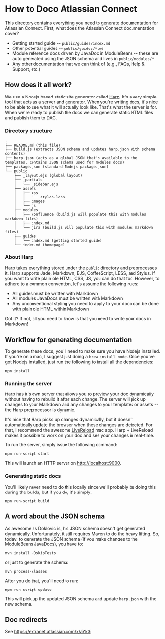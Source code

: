 # How to Doco Atlassian Connect

This directory contains everything you need to generate documentation for Atlassian Connect. First, what does the Atlassian Connect documentation cover?

* Getting started guide -- `public/guides/index.md`
* Other potential guides -- `public/guides/*.md`
* Module reference docs driven by JavaDoc in ModuleBeans -- these are auto generated using the JSON schema and lives in `public/modules/*`
* Any other documentation that we can think of (e.g., FAQs, Help & Support, etc.)

## How does it all work?

We use a Nodejs based static site generator called [Harp](http://harpjs.com/). It's a very simple tool that acts as a server and generator. When you're writing docs, it's nice to be able to see what it will actually look like. That's what the server is for. When we're ready to publish the docs we can generate static HTML files and publish them to DAC.

### Directory structure

    .
    ├── README.md (this file)
    ├── build.js (extracts JSON schema and updates harp.json with schema contents)
    ├── harp.json (acts as a global JSON that's available to the templates. Contains JSON schema used for modules docs)
    ├── package.json (standard Nodejs package.json)
    └── public
        ├── _layout.ejs (global layout)
        ├── _partials
        │   └── _sidebar.ejs
        ├── assets
        │   ├── css
        │   │   └── styles.less
        │   ├── images
        │   └── js
        ├── modules
        │   ├── confluence (build.js will populate this with modules markdown files)
        │   ├── index.md
        │   └── jira (build.js will populate this with modules markdown files)
        ├── guides
        │   └── index.md (getting started guide)
        └── index.md (homepage)

### About Harp

Harp takes everything stored under the `public` directory and preprocesses it. Harp supports Jade, Markdown, EJS, CoffeeScript, LESS, and Stylus. If you want to write plain ole HTML, CSS, JS, you can do that too. However, to adhere to a common convention, let's assume the following rules:

* All guides must be written with Markdown
* All modules JavaDocs must be written with Markdown
* Any unconventional styling you need to apply to your doco can be done with plain ole HTML within Markdown

Got it? If not, all you need to know is that you need to write your docs in Markdown!

## Workflow for generating documentation

To generate these docs, you'll need to make sure you have Nodejs installed. If you're on a mac, I suggest just doing a `brew install node`. Once you've got Nodejs installed, just run the following to install all the dependencies:

    npm install

### Running the server

Harp has it's own server that allows you to preview your doc dynamically without having to rebuild it after each change. The server will pick up changes to your Markdown and any changes to your templates or assets -- the Harp preprocessor is dynamic.

It's nice that Harp picks up changes dynamically, but it doesn't automatically update the browser when these changes are detected. For that, I recommend the awesome [LiveReload](http://livereload.com/) mac app. Harp + LiveReload makes it possible to work on your doc and see your changes in real-time.

To run the server, simply issue the following command:

    npm run-script start

This will launch an HTTP server on <http://localhost:9000>.

### Generating static docs

You'll likely never need to do this locally since we'll probably be doing this during the builds, but if you do, it's simply:

    npm run-script build

## A word about the JSON schema

As awesome as Doklovic is, his JSON schema doesn't get generated dynamically. Unfortunately, it still requires Maven to do the heavy lifting. So, today, to generate the JSON schema (if you make changes to the ModuleBeans JavaDocs), you have to:

    mvn install -DskipTests
    
or just to generate the schema:

	mvn process-classes

After you do that, you'll need to run:

    npm run-script update

This will pick up the updated JSON schema and update `harp.json` with the new schema.

## Doc redirects

See https://extranet.atlassian.com/x/aYk3j
